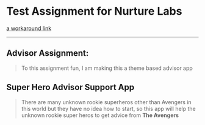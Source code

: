 # Test Assignment for Nurture Labs
[a workaround link](assignment.md)
___
## Advisor Assignment:
> To  this assignment fun, I am making this a theme based advisor app

## Super Hero Advisor Support App
> There are many unknown rookie superheros other than Avengers in this world but they have no idea how to start, so this app will help the unknown rookie super heros to get advice from **The Avengers** 

## 
